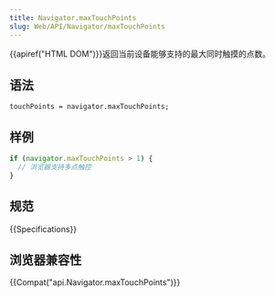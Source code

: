 ```yaml
---
title: Navigator.maxTouchPoints
slug: Web/API/Navigator/maxTouchPoints
---
```

{{apiref("HTML DOM")}}返回当前设备能够支持的最大同时触摸的点数。

## 语法

```plain
touchPoints = navigator.maxTouchPoints;
```

## 样例

```js
if (navigator.maxTouchPoints > 1) {
  // 浏览器支持多点触控
}
```

## 规范

{{Specifications}}

## 浏览器兼容性

{{Compat("api.Navigator.maxTouchPoints")}}
